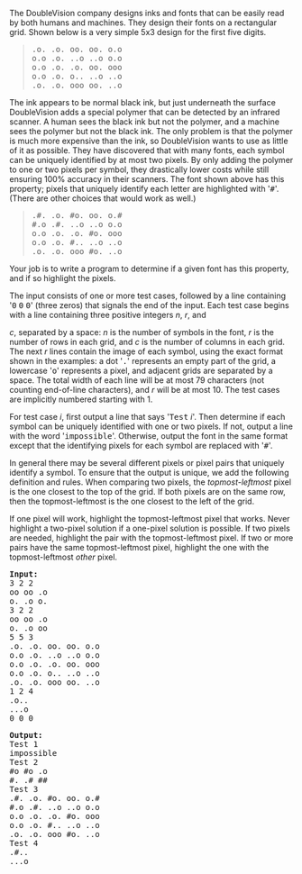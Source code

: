 <p>The DoubleVision company designs inks and fonts that can be easily read by
both humans and machines.  They design their fonts on a rectangular grid.
Shown below is a very simple 5x3 design for the first five digits.</p>

<blockquote><pre>.o. .o. oo. oo. o.o
o.o .o. ..o ..o o.o
o.o .o. .o. oo. ooo
o.o .o. o.. ..o ..o
.o. .o. ooo oo. ..o
</pre></blockquote>

<p>The ink appears to be normal black ink, but just underneath the surface
DoubleVision adds a special polymer that can be detected by an infrared
scanner.  A human sees the black ink but not the polymer, and a machine sees
the polymer but not the black ink.  The only problem is that the polymer is
much more expensive than the ink, so DoubleVision wants to use as little of it
as possible. They have discovered that with many fonts, each symbol can be
uniquely identified by at most two pixels.  By only adding the polymer to one
or two pixels per symbol, they drastically lower costs while still ensuring
100% accuracy in their scanners.  The font shown above has this property;
pixels that uniquely identify each letter are highlighted with '<tt>#</tt>'. (There
are other choices that would work as well.)</p>

<blockquote><pre>.#. .o. #o. oo. o.#
#.o .#. ..o ..o o.o
o.o .o. .o. #o. ooo
o.o .o. #.. ..o ..o
.o. .o. ooo #o. ..o
</pre></blockquote>

<p>Your job is to write a program to determine if a given font has this
property, and if so highlight the pixels.</p>

<p>The input consists of one or more test cases, followed by a line
containing '<tt>0</tt> <tt>0</tt> <tt>0</tt>' (three zeros) that signals the end of the input. Each
test case begins with a line containing three positive integers <i>n</i>, <i>r</i>, and

<i>c</i>, separated by a space: <i>n</i> is the number of symbols in the font, <i>r</i> is
the number of rows in each grid, and <i>c</i> is the number of columns in each
grid. The next <i>r</i> lines contain the image of each symbol, using the exact
format shown in the examples:  a dot '<tt>.</tt>' represents an empty part
of the grid, a lowercase '<tt>o</tt>' represents a pixel, and adjacent grids
are separated
by a space.  The total width of each line will be at most 79 characters (not
counting end-of-line characters), and <i>r</i> will be at most 10.  The test
cases are implicitly numbered starting with 1.</p>

<p>For test case <i>i</i>, first output a line that says '<tt>Test</tt> <i>i</i>'. Then
determine if each symbol can be uniquely identified with one or two
pixels. If not, output a line with the word '<tt>impossible</tt>'.  Otherwise,
output the font in the same format except that the identifying pixels
for each symbol are replaced with '<tt>#</tt>'.  
</p><p>In general there may be
several different pixels or pixel pairs that uniquely identify a symbol.
To ensure that the output is unique, we add the following definition and
rules. When comparing two pixels, the <em>topmost-leftmost</em> pixel is the
one closest to the top of the grid. 
If both pixels are on the same row, then the topmost-leftmost is
the one closest to the left of the grid.</p>

<p>
If one pixel will work, highlight the topmost-leftmost pixel that works.
Never highlight a two-pixel solution if a one-pixel solution is
possible. If two pixels are needed, highlight the pair with the
topmost-leftmost pixel. If two or more pairs have the same
topmost-leftmost pixel, highlight the one with the topmost-leftmost <em>other</em> pixel.</p>

<pre><b>Input:</b>
3 2 2
oo oo .o
o. .o o.
3 2 2
oo oo .o
o. .o oo
5 5 3
.o. .o. oo. oo. o.o
o.o .o. ..o ..o o.o
o.o .o. .o. oo. ooo
o.o .o. o.. ..o ..o
.o. .o. ooo oo. ..o
1 2 4
.o..
...o
0 0 0
</pre>

<pre><b>Output:</b>
Test 1
impossible
Test 2
#o #o .o
#. .# ##
Test 3
.#. .o. #o. oo. o.#
#.o .#. ..o ..o o.o
o.o .o. .o. #o. ooo
o.o .o. #.. ..o ..o
.o. .o. ooo #o. ..o
Test 4
.#..
...o
</pre>